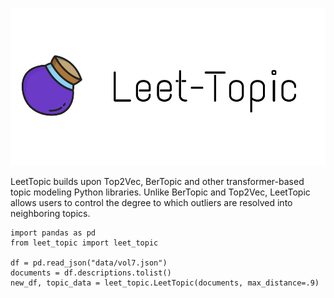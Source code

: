 ![Leet Topic Logo](images/leettopic-logo.png)

LeetTopic builds upon Top2Vec, BerTopic and other transformer-based topic modeling Python libraries. Unlike BerTopic and Top2Vec, LeetTopic allows users to control the degree to which outliers are resolved into neighboring topics.


```{python}
import pandas as pd
from leet_topic import leet_topic

df = pd.read_json("data/vol7.json")
documents = df.descriptions.tolist()
new_df, topic_data = leet_topic.LeetTopic(documents, max_distance=.9)
```
